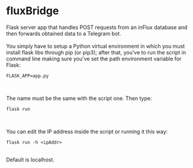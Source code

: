 # fluxBridge
Flask server app that handles POST requests from an inFlux database and then forwards obtained data to a Telegram bot. <br/></br>
You simply have to setup a Python virtual environment in which you must install flask libs through pip (or pip3); after that, you've to run the script in command line making sure you've set the path environment variable for Flask:</br>

```FLASK_APP=app.py```

</br>

The name must be the same with the script one. Then type:</br>

```
flask run
```

</br>

You can edit the IP address inside the script or running it this way: </br>

```flask run -h <ipAddr>```
  
</br>
Default is localhost.
